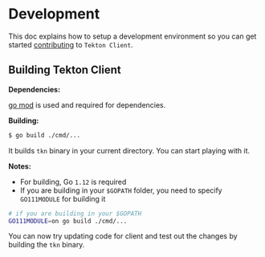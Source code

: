 # Development

This doc explains how to setup a development environment so you can get started
[contributing](https://github.com/tektoncd/pipeline/blob/master/CONTRIBUTING.md) to `Tekton Client`.

## Building Tekton Client

**Dependencies:**

[go mod](https://github.com/golang/go/wiki/Modules#quick-start) is used and required for dependencies.

**Building:**

```sh
$ go build ./cmd/...
```

It builds `tkn` binary in your current directory. You can start playing with it.

**Notes:**

- For building, Go `1.12` is required
- If you are building in your `$GOPATH` folder, you need to specify `GO111MODULE` for building it

```sh
# if you are building in your $GOPATH
GO111MODULE=on go build ./cmd/...
```

You can now try updating code for client and test out the changes by building the `tkn` binary.
